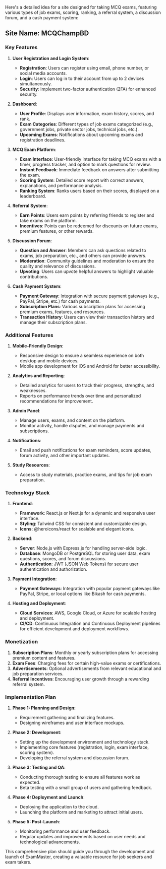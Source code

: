 Here's a detailed idea for a site designed for taking MCQ exams, featuring various types of job exams, scoring, ranking, a referral system, a discussion forum, and a cash payment system:

## Site Name: MCQChampBD

### Key Features

1. **User Registration and Login System**:
   - **Registration**: Users can register using email, phone number, or social media accounts.
   - **Login**: Users can log in to their account from up to 2 devices simultaneously.
   - **Security**: Implement two-factor authentication (2FA) for enhanced security.

2. **Dashboard**:
   - **User Profile**: Displays user information, exam history, scores, and rank.
   - **Exam Categories**: Different types of job exams categorized (e.g., government jobs, private sector jobs, technical jobs, etc.).
   - **Upcoming Exams**: Notifications about upcoming exams and registration deadlines.

3. **MCQ Exam Platform**:
   - **Exam Interface**: User-friendly interface for taking MCQ exams with a timer, progress tracker, and option to mark questions for review.
   - **Instant Feedback**: Immediate feedback on answers after submitting the exam.
   - **Scoring System**: Detailed score report with correct answers, explanations, and performance analysis.
   - **Ranking System**: Ranks users based on their scores, displayed on a leaderboard.

4. **Referral System**:
   - **Earn Points**: Users earn points by referring friends to register and take exams on the platform.
   - **Incentives**: Points can be redeemed for discounts on future exams, premium features, or other rewards.

5. **Discussion Forum**:
   - **Question and Answer**: Members can ask questions related to exams, job preparation, etc., and others can provide answers.
   - **Moderation**: Community guidelines and moderation to ensure the quality and relevance of discussions.
   - **Upvoting**: Users can upvote helpful answers to highlight valuable contributions.

6. **Cash Payment System**:
   - **Payment Gateway**: Integration with secure payment gateways (e.g., PayPal, Stripe, etc.) for cash payments.
   - **Subscription Plans**: Various subscription plans for accessing premium exams, features, and resources.
   - **Transaction History**: Users can view their transaction history and manage their subscription plans.

### Additional Features

1. **Mobile-Friendly Design**:
   - Responsive design to ensure a seamless experience on both desktop and mobile devices.
   - Mobile app development for iOS and Android for better accessibility.

2. **Analytics and Reporting**:
   - Detailed analytics for users to track their progress, strengths, and weaknesses.
   - Reports on performance trends over time and personalized recommendations for improvement.

3. **Admin Panel**:
   - Manage users, exams, and content on the platform.
   - Monitor activity, handle disputes, and manage payments and subscriptions.

4. **Notifications**:
   - Email and push notifications for exam reminders, score updates, forum activity, and other important updates.

5. **Study Resources**:
   - Access to study materials, practice exams, and tips for job exam preparation.

### Technology Stack

1. **Frontend**:
   - **Framework**: React.js or Next.js for a dynamic and responsive user interface.
   - **Styling**: Tailwind CSS for consistent and customizable design.
   - **Icons**: @heroicons/react for scalable and elegant icons.

2. **Backend**:
   - **Server**: Node.js with Express.js for handling server-side logic.
   - **Database**: MongoDB or PostgreSQL for storing user data, exam questions, scores, and forum discussions.
   - **Authentication**: JWT (JSON Web Tokens) for secure user authentication and authorization.

3. **Payment Integration**:
   - **Payment Gateways**: Integration with popular payment gateways like PayPal, Stripe, or local options like Bikash for cash payments.

4. **Hosting and Deployment**:
   - **Cloud Services**: AWS, Google Cloud, or Azure for scalable hosting and deployment.
   - **CI/CD**: Continuous Integration and Continuous Deployment pipelines for efficient development and deployment workflows.

### Monetization

1. **Subscription Plans**: Monthly or yearly subscription plans for accessing premium content and features.
2. **Exam Fees**: Charging fees for certain high-value exams or certifications.
3. **Advertisements**: Optional advertisements from relevant educational and job preparation services.
4. **Referral Incentives**: Encouraging user growth through a rewarding referral system.

### Implementation Plan

1. **Phase 1: Planning and Design**:
   - Requirement gathering and finalizing features.
   - Designing wireframes and user interface mockups.

2. **Phase 2: Development**:
   - Setting up the development environment and technology stack.
   - Implementing core features (registration, login, exam interface, scoring system).
   - Developing the referral system and discussion forum.

3. **Phase 3: Testing and QA**:
   - Conducting thorough testing to ensure all features work as expected.
   - Beta testing with a small group of users and gathering feedback.

4. **Phase 4: Deployment and Launch**:
   - Deploying the application to the cloud.
   - Launching the platform and marketing to attract initial users.

5. **Phase 5: Post-Launch**:
   - Monitoring performance and user feedback.
   - Regular updates and improvements based on user needs and technological advancements.

This comprehensive plan should guide you through the development and launch of ExamMaster, creating a valuable resource for job seekers and exam takers.
